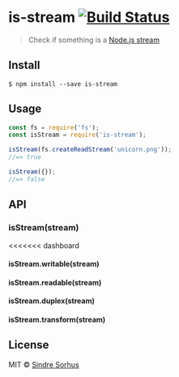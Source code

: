 
# is-stream [![Build Status](https://travis-ci.org/sindresorhus/is-stream.svg?branch=master)](https://travis-ci.org/sindresorhus/is-stream)

> Check if something is a [Node.js stream](https://nodejs.org/api/stream.html)


## Install

```
$ npm install --save is-stream
```



## Usage

```js
const fs = require('fs');
const isStream = require('is-stream');

isStream(fs.createReadStream('unicorn.png'));
//=> true

isStream({});
//=> false
```


## API

### isStream(stream)

<<<<<<< dashboard
#### isStream.writable(stream)

#### isStream.readable(stream)

#### isStream.duplex(stream)

#### isStream.transform(stream)


## License

MIT © [Sindre Sorhus](https://sindresorhus.com)

